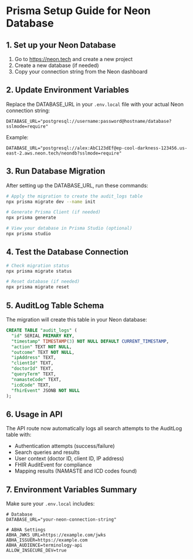 # Prisma Setup Guide for Neon Database

## 1. Set up your Neon Database

1. Go to https://neon.tech and create a new project
2. Create a new database (if needed)
3. Copy your connection string from the Neon dashboard

## 2. Update Environment Variables

Replace the DATABASE_URL in your `.env.local` file with your actual Neon connection string:

```
DATABASE_URL="postgresql://username:password@hostname/database?sslmode=require"
```

Example:
```
DATABASE_URL="postgresql://alex:AbC123dEf@ep-cool-darkness-123456.us-east-2.aws.neon.tech/neondb?sslmode=require"
```

## 3. Run Database Migration

After setting up the DATABASE_URL, run these commands:

```bash
# Apply the migration to create the audit_logs table
npx prisma migrate dev --name init

# Generate Prisma Client (if needed)
npx prisma generate

# View your database in Prisma Studio (optional)
npx prisma studio
```

## 4. Test the Database Connection

```bash
# Check migration status
npx prisma migrate status

# Reset database (if needed)
npx prisma migrate reset
```

## 5. AuditLog Table Schema

The migration will create this table in your Neon database:

```sql
CREATE TABLE "audit_logs" (
  "id" SERIAL PRIMARY KEY,
  "timestamp" TIMESTAMP(3) NOT NULL DEFAULT CURRENT_TIMESTAMP,
  "action" TEXT NOT NULL,
  "outcome" TEXT NOT NULL,
  "ipAddress" TEXT,
  "clientId" TEXT,
  "doctorId" TEXT,
  "queryTerm" TEXT,
  "namasteCode" TEXT,
  "icdCode" TEXT,
  "fhirEvent" JSONB NOT NULL
);
```

## 6. Usage in API

The API route now automatically logs all search attempts to the AuditLog table with:
- Authentication attempts (success/failure)
- Search queries and results
- User context (doctor ID, client ID, IP address)
- FHIR AuditEvent for compliance
- Mapping results (NAMASTE and ICD codes found)

## 7. Environment Variables Summary

Make sure your `.env.local` includes:

```
# Database
DATABASE_URL="your-neon-connection-string"

# ABHA Settings
ABHA_JWKS_URL=https://example.com/jwks
ABHA_ISSUER=https://example.com
ABHA_AUDIENCE=terminology-api
ALLOW_INSECURE_DEV=true
```